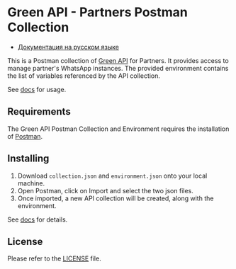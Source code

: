 # Green API - Partners Postman Collection

- [Документация на русском языке](README_RUS.md)

This is a Postman collection of [Green API](https://green-api.com/) for Partners. It provides access to manage partner's WhatsApp instances. The provided environment contains the list of variables referenced by the API collection.

See [docs](https://green-api.com/en/docs/partners/) for usage.

## Requirements

The Green API Postman Collection and Environment requires the installation of [Postman](https://www.getpostman.com/).

## Installing

1) Download `collection.json` and `environment.json` onto your local machine.
2) Open Postman, click on Import and select the two json files.
3) Once imported, a new API collection will be created, along with the environment.

See [docs](https://green-api.com/en/docs/postman-collection/) for details.

## License

Please refer to the [LICENSE](https://github.com/green-api/partners-green-api-postman-collection/blob/master/LICENSE) file.
